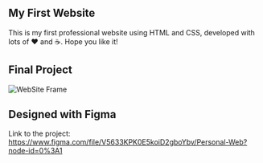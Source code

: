 ## My First Website

This is my first professional website using HTML and CSS, developed with lots of ❤️ and ☕.
Hope you like it!

## Final Project

![WebSite Frame](https://user-images.githubusercontent.com/61896414/155162248-ddca6e02-eee4-4cdf-9b17-409619c367a6.jpg)

## Designed with Figma

Link to the project: https://www.figma.com/file/V5633KPK0E5koiD2gboYbv/Personal-Web?node-id=0%3A1
